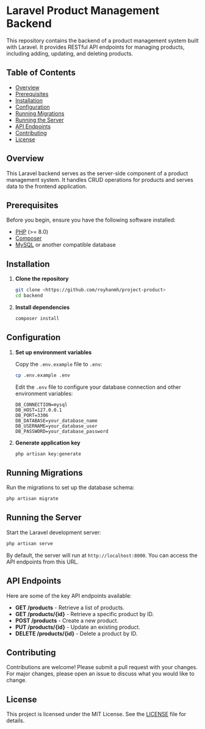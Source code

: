 # Laravel Product Management Backend

This repository contains the backend of a product management system built with Laravel. It provides RESTful API endpoints for managing products, including adding, updating, and deleting products.

## Table of Contents

-   [Overview](#overview)
-   [Prerequisites](#prerequisites)
-   [Installation](#installation)
-   [Configuration](#configuration)
-   [Running Migrations](#running-migrations)
-   [Running the Server](#running-the-server)
-   [API Endpoints](#api-endpoints)
-   [Contributing](#contributing)
-   [License](#license)

## Overview

This Laravel backend serves as the server-side component of a product management system. It handles CRUD operations for products and serves data to the frontend application.

## Prerequisites

Before you begin, ensure you have the following software installed:

-   [PHP](https://www.php.net/) (>= 8.0)
-   [Composer](https://getcomposer.org/)
-   [MySQL](https://www.mysql.com/) or another compatible database

## Installation

1. **Clone the repository**

    ```bash
    git clone <https://github.com/royhanmh/project-product>
    cd backend
    ```

2. **Install dependencies**

    ```bash
    composer install
    ```

## Configuration

1. **Set up environment variables**

    Copy the `.env.example` file to `.env`:

    ```bash
    cp .env.example .env
    ```

    Edit the `.env` file to configure your database connection and other environment variables:

    ```env
    DB_CONNECTION=mysql
    DB_HOST=127.0.0.1
    DB_PORT=3306
    DB_DATABASE=your_database_name
    DB_USERNAME=your_database_user
    DB_PASSWORD=your_database_password
    ```

2. **Generate application key**

    ```bash
    php artisan key:generate
    ```

## Running Migrations

Run the migrations to set up the database schema:

```bash
php artisan migrate
```

## Running the Server

Start the Laravel development server:

```bash
php artisan serve
```

By default, the server will run at `http://localhost:8000`. You can access the API endpoints from this URL.

## API Endpoints

Here are some of the key API endpoints available:

-   **GET /products** - Retrieve a list of products.
-   **GET /products/{id}** - Retrieve a specific product by ID.
-   **POST /products** - Create a new product.
-   **PUT /products/{id}** - Update an existing product.
-   **DELETE /products/{id}** - Delete a product by ID.

## Contributing

Contributions are welcome! Please submit a pull request with your changes. For major changes, please open an issue to discuss what you would like to change.

## License

This project is licensed under the MIT License. See the [LICENSE](../LICENSE) file for details.
